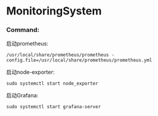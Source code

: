 # MonitoringSystem
### Command:
启动prometheus:
```
/usr/local/share/prometheus/prometheus -config.file=/usr/local/share/prometheus/prometheus.yml
```
启动node-exporter:
```
sudo systemctl start node_exporter
```
启动Grafana:
```
sudo systemctl start grafana-server
```

